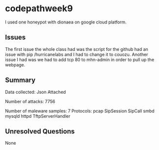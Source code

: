 # codepathweek9

I used one honeypot with dionaea on google cloud platform.

## Issues
The first issue the whole class had was the script for the github had an issue with pip /hurricanelabs and I had to change it to couozu.
Another issue I had was we had to add tcp 80 to mhn-admin in order to pull up the webpage.

## Summary
Data collected:
Json Attached

Number of attacks:
7756

Number of maleware samples:
7
Protocols:
pcap
SipSession
SipCall
smbd
mysqld
httpd
TftpServerHandler

## Unresolved Questions
None

